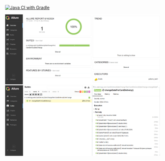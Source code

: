 [![Java CI with Gradle](https://github.com/aliceintights/patterns_task1/actions/workflows/gradle.yml/badge.svg)](https://github.com/aliceintights/patterns_task1/actions/workflows/gradle.yml)

![img.png](img.png)
![img_1.png](img_1.png)
